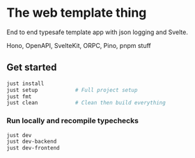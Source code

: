 # The web template thing

End to end typesafe template app with json logging and Svelte.

Hono, OpenAPI, SvelteKit, ORPC, Pino, pnpm stuff

## Get started

```bash
just install
just setup            # Full project setup
just fmt
just clean            # Clean then build everything
```

### Run locally and recompile typechecks

```bash
just dev
just dev-backend
just dev-frontend
```
